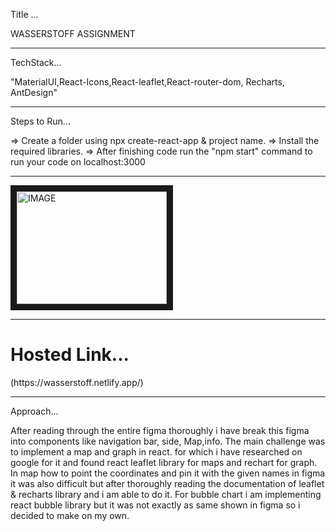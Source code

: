 Title ...

WASSERSTOFF ASSIGNMENT

---

TechStack...

"MaterialUI,React-Icons,React-leaflet,React-router-dom, Recharts, AntDesign"

---

Steps to Run...

=> Create a folder using npx create-react-app & project name.
=> Install the required libraries.
=> After finishing code run the "npm start" command to run your code on localhost:3000

---


<a href="https://youtu.be/QvriOizu0e4" target="_blank"><img src="https://ibb.co/KxKC5XN" 
alt="IMAGE" width="240" height="180" border="10" /></a>


---


<h1>Hosted Link...</h1>(https://wasserstoff.netlify.app/)

---


Approach...

After reading through the entire figma thoroughly i have break this figma into components like navigation bar, side, Map,info. The main challenge was to implement a map and graph in react. for which i have researched on google for it and found react leaflet library for maps and rechart for graph. In map how to point the coordinates and pin it  with the given names in figma it was also difficult but after thoroughly reading the documentation of leaflet & recharts library and i am able to do it. For bubble chart i am implementing react bubble library but it was not exactly as same shown in figma so i decided to make on my own. 
